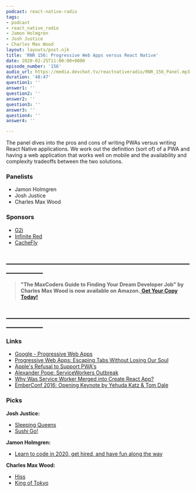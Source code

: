 ```yaml
---
podcast: react-native-radio
tags:
- podcast
- react_native_radio
- Jamon Holmgren
- Josh Justice
- Charles Max Wood
layout: layouts/post.njk
title: 'RNR 156: Progressive Web Apps versus React Native'
date: 2020-02-25T11:00:00+0000
episode_number: '156'
audio_url: https://media.devchat.tv/reactnativeradio/RNR_156_Panel.mp3
duration: '48:47'
question1: ''
answer1: ''
question2: ''
answer2: ''
question3: ''
answer3: ''
question4: ''
answer4: ''

---
```

The panel dives into the pros and cons of writing PWAs versus writing React Native applications. We work out the definition (sort of) of a PWA and having a web application that works well on mobile and the availability and complexity tradeoffs between the two solutions.

### **Panelists**

* Jamon Holmgren
* Josh Justice
* Charles Max Wood

### **Sponsors**

* [G2i](https://www.g2i.co/?utm_source=React_Native_Radio&utm_medium=Podcast)
* [Infinite Red](https://mailchi.mp/infinitered/radio)
* [CacheFly](https://www.cachefly.com/)

## **____________________________________________________________**

> **"The MaxCoders Guide to Finding Your Dream Developer Job" by Charles Max Wood is now available on Amazon.**[ **Get Your Copy Today!**](https://www.amazon.com/gp/product/B081MBL5C9/ref=as_li_ss_tl?ie=UTF8&linkCode=sl1&tag=devchattv-20&linkId=9d61363241636e2546ef46abba198746&language=en_US)

## **____________________________________________________________**

### **Links**

* [Google - Progressive Web Apps](https://developers.google.com/web/progressive-web-apps)
* [Progressive Web Apps: Escaping Tabs Without Losing Our Soul](https://infrequently.org/2015/06/progressive-apps-escaping-tabs-without-losing-our-soul/)
* [Apple's Refusal to Support PWA's](https://m.phillydevshop.com/apples-refusal-to-support-progressive-web-apps-is-a-serious-detriment-to-future-of-the-web-e81b2be29676)
* [Alexander Pope: ServiceWorkers Outbreak](https://www.youtube.com/watch?v=CPP9ew4Co0M)
* [Why Was Service Worker Merged into Create React App?](https://github.com/facebook/create-react-app/issues/2398#issuecomment-358826045)
* [EmberConf 2016: Opening Keynote by Yehuda Katz & Tom Dale](https://www.youtube.com/watch?v=OInJBwS8VDQ&feature=youtu.be&t=1507)

### **Picks**

**Josh Justice:**

* [Sleeping Queens](https://gamewright.com/product/Sleeping-Queens)
* [Sushi Go!](https://gamewright.com/product/Sushi-Go)

**Jamon Holmgren:**

* [Learn to code in 2020, get hired, and have fun along the way](https://zerotomastery.io/blog/learn-to-code-in-2020-get-hired-and-have-fun-along-the-way/)

**Charles Max Wood:**

* [Hiss](https://gamewright.com/product/Hisss)
* [King of Tokyo](https://www.boardgamegeek.com/boardgame/70323/king-tokyo)